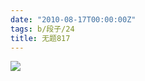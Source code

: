```yaml
---
date: "2010-08-17T00:00:00Z"
tags: b/段子/24
title: 无题817
---
```


![](http://du1ab.one/images/2010/08/20108170435491.jpg)
